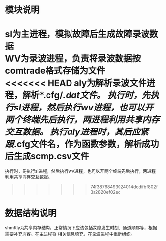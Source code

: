 # 模块说明

**sl**为主进程，模拟故障后生成故障录波数据  
**WV**为录波进程，负责将录波数据按comtrade格式存储为文件   
<<<<<<< HEAD
**aly**为解析录波文件进程，解析*.cfg/*.dat文件。
执行时，先执行sl进程，然后执行wv进程，也可以开两个终端先后执行，两进程利用共享内存交互数据。
执行aly进程时，其后应紧跟*.cfg文件名，作为函数参数，解析成功后生成scmp.csv文件
=======

执行时，先执行sl进程，然后执行wv进程，也可以开两个终端先后执行，两进程利用共享内存交互数据。

>>>>>>> 74f38768493024014dcdffbf802f3a2820ef02ec
# 数据结构说明

shmRly为共享内存结构，正常情况下应该包括故障发生时刻、通道顺序等，根据需要补充内容。在主进程将
相关信息填充，在录波进程中重新组织。